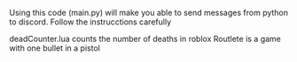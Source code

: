 Using this code (main.py) will make you able to send messages from python to discord.
Follow the instrucctions carefully

deadCounter.lua counts the number of deaths in roblox 
Routlete is a game with one bullet in a pistol
